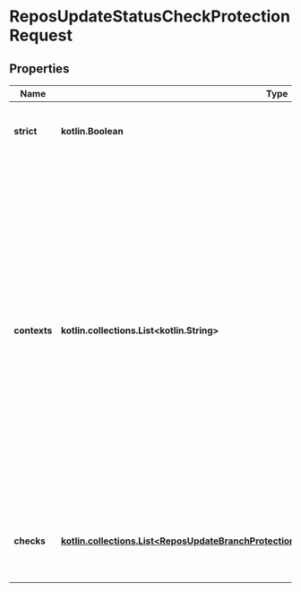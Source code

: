 
# ReposUpdateStatusCheckProtectionRequest

## Properties
Name | Type | Description | Notes
------------ | ------------- | ------------- | -------------
**strict** | **kotlin.Boolean** | Require branches to be up to date before merging. |  [optional]
**contexts** | **kotlin.collections.List&lt;kotlin.String&gt;** | **Deprecated**: The list of status checks to require in order to merge into this branch. If any of these checks have recently been set by a particular GitHub App, they will be required to come from that app in future for the branch to merge. Use &#x60;checks&#x60; instead of &#x60;contexts&#x60; for more fine-grained control.  |  [optional]
**checks** | [**kotlin.collections.List&lt;ReposUpdateBranchProtectionRequestRequiredStatusChecksChecksInner&gt;**](ReposUpdateBranchProtectionRequestRequiredStatusChecksChecksInner.md) | The list of status checks to require in order to merge into this branch. |  [optional]



